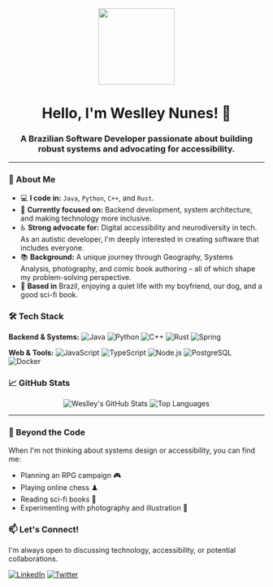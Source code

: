 <div align="center">
  <img height="150" src="https://media.giphy.com/media/M9gbBd9nbDrOTu1Mqx/giphy.gif"  />
</div>

###

<h1 align="center">Hello, I'm Weslley Nunes! 👋</h1>

<h3 align="center">A Brazilian Software Developer passionate about building robust systems and advocating for accessibility.</h3>

---

### 🧠 About Me

*   💻 **I code in:** `Java`, `Python`, `C++`, and `Rust`.
*   🎯 **Currently focused on:** Backend development, system architecture, and making technology more inclusive.
*   ♿ **Strong advocate for:** Digital accessibility and neurodiversity in tech. As an autistic developer, I'm deeply interested in creating software that includes everyone.
*   📚 **Background:** A unique journey through Geography, Systems Analysis, photography, and comic book authoring – all of which shape my problem-solving perspective.
*   🏡 **Based in** Brazil, enjoying a quiet life with my boyfriend, our dog, and a good sci-fi book.

### 🛠️ Tech Stack

**Backend & Systems:**
![Java](https://img.shields.io/badge/Java-%23ED8B00.svg?style=for-the-badge&logo=openjdk&logoColor=white)
![Python](https://img.shields.io/badge/Python-3776AB?style=for-the-badge&logo=python&logoColor=white)
![C++](https://img.shields.io/badge/C++-%2300599C.svg?style=for-the-badge&logo=c%2B%2B&logoColor=white)
![Rust](https://img.shields.io/badge/Rust-%23000000.svg?style=for-the-badge&logo=rust&logoColor=white)
![Spring](https://img.shields.io/badge/Spring-%236DB33F.svg?style=for-the-badge&logo=spring&logoColor=white)

**Web & Tools:**
![JavaScript](https://img.shields.io/badge/JavaScript-F7DF1E?style=for-the-badge&logo=javascript&logoColor=black)
![TypeScript](https://img.shields.io/badge/TypeScript-007ACC?style=for-the-badge&logo=typescript&logoColor=white)
![Node.js](https://img.shields.io/badge/Node.js-43853D?style=for-the-badge&logo=node.js&logoColor=white)
![PostgreSQL](https://img.shields.io/badge/PostgreSQL-316192?style=for-the-badge&logo=postgresql&logoColor=white)
![Docker](https://img.shields.io/badge/Docker-2496ED?style=for-the-badge&logo=docker&logoColor=white)

### 📈 GitHub Stats

<p align="center">
  <img src="https://github-readme-stats.vercel.app/api?username=weslleyanunes&show_icons=true&theme=radical" alt="Weslley's GitHub Stats" />
  <img src="https://github-readme-stats.vercel.app/api/top-langs/?username=weslleyanunes&layout=compact&theme=radical" alt="Top Languages" />
</p>

---

### 🎲 Beyond the Code

When I'm not thinking about systems design or accessibility, you can find me:
*   Planning an RPG campaign 🎮
*   Playing online chess ♟️
*   Reading sci-fi books 📖
*   Experimenting with photography and illustration 📸

### 📫 Let's Connect!

I'm always open to discussing technology, accessibility, or potential collaborations.

[![LinkedIn](https://img.shields.io/badge/LinkedIn-0077B5?style=for-the-badge&logo=linkedin&logoColor=white)](https://www.linkedin.com/in/seu-linkedin-aqui/)
[![Twitter](https://img.shields.io/badge/Twitter-1DA1F2?style=for-the-badge&logo=twitter&logoColor=white)](https://twitter.com/seu-twitter-aqui/)

<!---
**weslleyanunes/weslleyanunes** is a ✨ _special_ ✨ repository because its `README.md` (this file) appears on your GitHub profile.
-->
